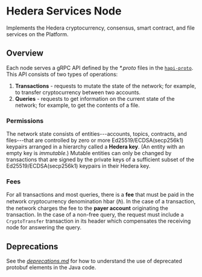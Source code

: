 # Hedera Services Node

Implements the Hedera cryptocurrency, consensus, smart contract, and file 
services on the Platform.

## Overview

Each node serves a gRPC API defined by the _*.proto_ files in the 
[`hapi-proto`](https://github.com/hashgraph/hedera-protobufs-java/tree/main/src/main/proto). This 
API consists of two types of operations:

1. **Transactions** - requests to mutate the state of the network; for example,
to transfer cryptocurrency between two accounts.
2. **Queries** - requests to get information on the current state of the network; for
example, to get the contents of a file.

### Permissions
The network state consists of entities---accounts, topics, contracts, and files---that
are controlled by zero or more Ed25519/ECDSA(secp256k1) keypairs arranged in a hierarchy called
a **Hedera key**. (An entity with an empty key is _immutable_.) Mutable entities
can only be changed by transactions that are signed by the private keys of a
sufficient subset of the Ed25519/ECDSA(secp256k1) keypairs in their Hedera key.

### Fees
For all transactions and most queries, there is a **fee** that 
must be paid in the network cryptocurrency denomination hbar (ℏ). In the 
case of a transaction, the network charges the fee to the **payer account** 
originating the transaction. In the case of a non-free query, the request 
must include a `CryptoTransfer` transaction in its header which 
compensates the receiving node for answering the query.

## Deprecations

See the [_deprecations.md_](deprecations.md) for how to understand the use of 
deprecated protobuf elements in the Java code.
